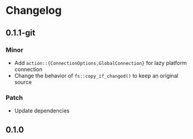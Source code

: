 # Changelog

## 0.1.1-git

### Minor

- Add `action::{ConnectionOptions,GlobalConnection}` for lazy platform connection
- Change the behavior of `fs::copy_if_changed()` to keep an original source

### Patch

- Update dependencies

## 0.1.0

<!-- Increment to skip CHANGELOG.md test: 1 -->
